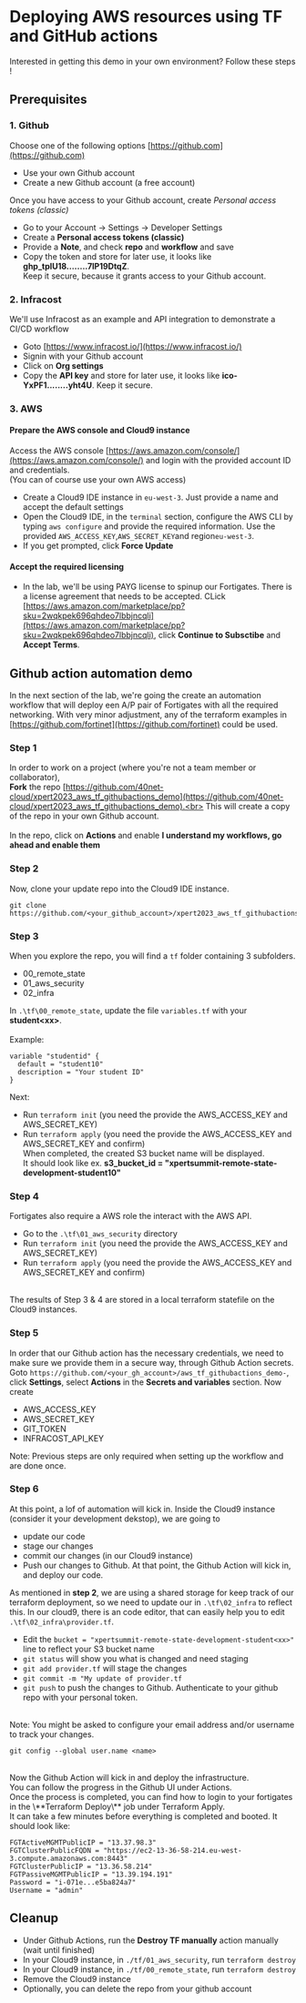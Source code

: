 # Deploying AWS resources using TF and GitHub actions
Interested in getting this demo in your own environment? Follow these steps !

## Prerequisites
### 1. Github
Choose one of the following options [https://github.com](https://github.com)
- Use your own Github account
- Create a new Github account (a free account)

Once you have access to your Github account, create *Personal access tokens (classic)*
- Go to your Account -> Settings ->  Developer Settings
- Create a **Personal access tokens (classic)**
- Provide a **Note**, and check **repo** and **workflow** and save
- Copy the token and store for later use, it looks like **ghp_tpIU18........7lP19DtqZ**. <br>
  Keep it secure, because it grants access to your Github account.

### 2. Infracost
We'll use Infracost as an example and API integration to demonstrate a CI/CD workflow
- Goto [https://www.infracost.io/](https://www.infracost.io/)
- Signin with your Github account
- Click on **Org settings**
- Copy the **API key** and store for later use, it looks like **ico-YxPF1........yht4U**. Keep it secure.

### 3. AWS 
#### Prepare the AWS console and Cloud9 instance
Access the AWS console [https://aws.amazon.com/console/](https://aws.amazon.com/console/) and login with the provided account ID and credentials.<br>
(You can of course use your own AWS access)
- Create a Cloud9 IDE instance in `eu-west-3`. Just provide a name and accept the default settings
- Open the Cloud9 IDE, in the `terminal` section, configure the AWS CLI by typing `aws configure` and provide the required information.
  Use the provided `AWS_ACCESS_KEY`,`AWS_SECRET_KEY`and region`eu-west-3`.
- If you get prompted, click **Force Update**

#### Accept the required licensing
- In the lab, we'll be using PAYG license to spinup our Fortigates. There is a license agreement that needs to be accepted. CLick [https://aws.amazon.com/marketplace/pp?sku=2wqkpek696qhdeo7lbbjncqli](https://aws.amazon.com/marketplace/pp?sku=2wqkpek696qhdeo7lbbjncqli), click **Continue to Subsctibe** and **Accept Terms**.

## Github action automation demo
In the next section of the lab, we're going the create an automation workflow that will deploy een A/P pair of Fortigates with all the required networking.
With very minor adjustment, any of the terraform examples in [https://github.com/fortinet](https://github.com/fortinet) could be used.

### Step 1
In order to work on a project (where you're not a team member or collaborator), <br>
**Fork** the repo [https://github.com/40net-cloud/xpert2023_aws_tf_githubactions_demo](https://github.com/40net-cloud/xpert2023_aws_tf_githubactions_demo).<br>
This will create a copy of the repo in your own Github account. <br>
<br>
In the repo, click on **Actions** and enable **I understand my workflows, go ahead and enable them**

### Step 2
Now, clone your update repo into the Cloud9 IDE instance.
```
git clone https://github.com/<your_github_account>/xpert2023_aws_tf_githubactions_demo.git
```
### Step 3
When you explore the repo, you will find a `tf` folder containing 3 subfolders.
- 00_remote_state 
- 01_aws_security
- 02_infra

In `.\tf\00_remote_state`,  update the file `variables.tf` with your **student\<xx\>**.<br>
<br>
Example:
```
variable "studentid" {
  default = "student10"
  description = "Your student ID"
}
```
Next: <br>
- Run `terraform init` (you need the provide the AWS_ACCESS_KEY and AWS_SECRET_KEY)
- Run `terraform apply` (you need the provide the AWS_ACCESS_KEY and AWS_SECRET_KEY and confirm)<br>
When completed, the created S3 bucket name will be displayed.<br>
It should look like ex. **s3_bucket_id = "xpertsummit-remote-state-development-student10"**

### Step 4
Fortigates also require a AWS role the interact with the AWS API.
- Go to the `.\tf\01_aws_security` directory
- Run `terraform init` (you need the provide the AWS_ACCESS_KEY and AWS_SECRET_KEY)
- Run `terraform apply` (you need the provide the AWS_ACCESS_KEY and AWS_SECRET_KEY and confirm)<br>
<br>
The results of Step 3 & 4 are stored in a local terraform statefile on the Cloud9 instances.

### Step 5
In order that our Github action has the necessary credentials, we need to make sure we provide them in a secure way, through Github Action secrets.
Goto `https://github.com/<your_gh_account>/aws_tf_githubactions_demo-`, click **Settings**, select **Actions** in the **Secrets and variables** section.
Now create
- AWS_ACCESS_KEY
- AWS_SECRET_KEY
- GIT_TOKEN
- INFRACOST_API_KEY

Note: Previous steps are only required when setting up the workflow and are done once.

### Step 6
At this point, a lof of automation will kick in. Inside the Cloud9 instance (consider it your development dekstop), we are going to 
- update our code
- stage our changes
- commit our changes (in our Cloud9 instance)
- Push our changes to Github. At that point, the Github Action will kick in, and deploy our code.

As mentioned in **step 2**, we are using a shared storage for keep track of our terraform deployment, so we need to update our in `.\tf\02_infra` to reflect this.
In our cloud9, there is an code editor, that can easily help you to edit `.\tf\02_infra\provider.tf`.
- Edit the `bucket = "xpertsummit-remote-state-development-student<xx>"` line to reflect your S3 bucket name
- `git status` will show you what is changed and need staging
- `git add provider.tf` will stage the changes
- `git commit -m "My update of provider.tf`
- `git push` to push the changes to Github. Authenticate to your github repo with your personal token.<br>
<br>
Note: You might be asked to configure your email address and/or username to track your changes.

```
git config --global user.name <name>
```
<br>
Now the Github Action will kick in and deploy the infrastructure.<br>
You can follow the progress in the Github UI under Actions.<br>
Once the process is completed, you can find how to login to your fortigates in the \**Terraform Deploy\** job under Terraform Apply.<br>
It can take a few minutes before everything is completed and booted.
It should look like:

```
FGTActiveMGMTPublicIP = "13.37.98.3"
FGTClusterPublicFQDN = "https://ec2-13-36-58-214.eu-west-3.compute.amazonaws.com:8443"
FGTClusterPublicIP = "13.36.58.214"
FGTPassiveMGMTPublicIP = "13.39.194.191"
Password = "i-071e...e5ba824a7"
Username = "admin"
```

## Cleanup
- Under Github Actions, run the **Destroy TF manually** action manually (wait until finished)
- In your Cloud9 instance, in `./tf/01_aws_security`, run `terraform destroy`
- In your Cloud9 instance, in `./tf/00_remote_state`, run `terraform destroy`
- Remove the Cloud9 instance
- Optionally, you can delete the repo from your github account


